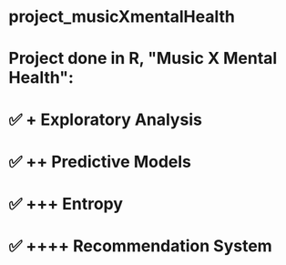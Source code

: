 # project_musicXmentalHealth
# Project done in R, "Music X Mental Health": 
# ✅ + **Exploratory Analysis** 
# ✅ ++ **Predictive Models**
# ✅ +++ **Entropy**
# ✅ ++++ **Recommendation System**
